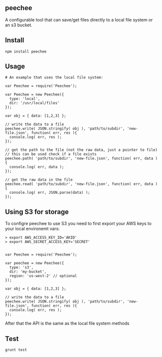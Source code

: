 peechee 
--------------------

A configurable tool that can save/get files directly to a local file system or an s3 bucket. 

## Install 

    npm install peechee 

## Usage 

    # An example that uses the local file system:

    var Peechee = require('Peechee');
    
    var Peechee = new Peechee({
      type: 'local',
      dir: '/usr/local/files'
    });

    var obj = { data: [1,2,3] };

    // write the data to a file 
    peechee.write( JSON.stringify( obj ), 'path/to/subdir', 'new-file.json', function( err, res ){
      console.log( err, res );
    });

    // get the path to the file (not the raw data, just a pointer to file)
    // this can be used check if a file exists 
    peechee.path( 'path/to/subdir', 'new-file.json', function( err, data ){
      console.log( err, data );
    });

    // get the raw data in the file 
    peechee.read( 'path/to/subdir', 'new-file.json', function( err, data ){
      console.log( err, JSON.parse(data) );
    });

## Using S3 for storage 

To configre peechee to use S3 you need to first export your AWS keys to your local environemt vars: 

    > export AWS_ACCESS_KEY_ID='AKID'
    > export AWS_SECRET_ACCESS_KEY='SECRET' 


    var Peechee = require('Peechee');
    
    var peechee = new Peechee({
      type: 's3',
      dir: 'my-bucket',
      region: 'us-west-2' // optional
    });

    var obj = { data: [1,2,3] };

    // write the data to a file 
    peechee.write( JSON.stringify( obj ), 'path/to/subdir', 'new-file.json', function( err, res ){
      console.log( err, res );
    });

After that the API is the same as the local file system methods 


## Test

    grunt test 
    
